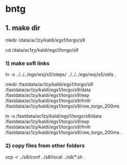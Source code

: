 # bntg

## 1. make dir

mkdir /data/ac1zy/kaldi/egs1/torgo/s9

cd /data/ac1zy/kaldi/egs1/torgo/s9

### 1) make soft links

ln -s ../../../egs/wsj/s5/steps/ ../../../egs/wsj/s5/utils .

mkdir /fastdata/ac1zy/kaldi/egs1/torgo/s9 /fastdata/ac1zy/kaldi/egs1/torgo/s9/data /fastdata/ac1zy/kaldi/egs1/torgo/s9/exp /fastdata/ac1zy/kaldi/egs1/torgo/s9/fmllr /fastdata/ac1zy/kaldi/egs1/torgo/s9/raw_torgo_200ms

ln -s /fastdata/ac1zy/kaldi/egs1/torgo/s9/data /fastdata/ac1zy/kaldi/egs1/torgo/s9/exp /fastdata/ac1zy/kaldi/egs1/torgo/s9/fmllr /fastdata/ac1zy/kaldi/egs1/torgo/s9/raw_torgo_200ms .

### 2) copy files from other folders

scp -r ../s8/conf ../s8/local ../s8/*.sh .

